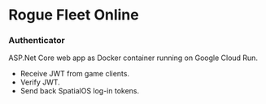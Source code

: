# Rogue Fleet Online
### Authenticator
ASP.Net Core web app as Docker container running on Google Cloud Run.
- Receive JWT from game clients.
- Verify JWT.
- Send back SpatialOS log-in tokens.
